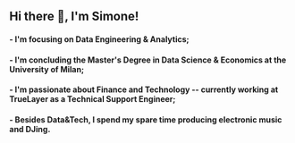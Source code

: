 ## Hi there 👋, I'm Simone!

#### - I'm focusing on Data Engineering & Analytics;
#### - I'm concluding the Master's Degree in Data Science & Economics at the University of Milan;
#### - I'm passionate about Finance and Technology -- currently working at TrueLayer as a Technical Support Engineer;
#### - Besides Data&Tech, I spend my spare time producing electronic music and DJing. 
